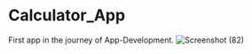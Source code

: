 # Calculator_App
First app in the journey of App-Development.
![Screenshot (82)](https://user-images.githubusercontent.com/76910737/203130861-a828a633-9f98-4b99-8916-535f8407cb02.png)
